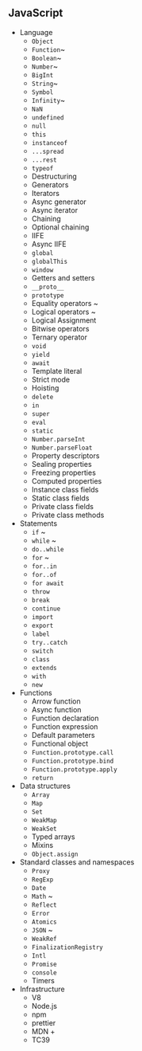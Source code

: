 ## JavaScript

- Language
  - `Object`
  - `Function`~
  - `Boolean`~
  - `Number`~
  - `BigInt`
  - `String`~
  - `Symbol`
  - `Infinity`~
  - `NaN`
  - `undefined`
  - `null`
  - `this`
  - `instanceof`
  - `...spread`
  - `...rest`
  - `typeof`
  - Destructuring
  - Generators
  - Iterators
  - Async generator
  - Async iterator
  - Chaining
  - Optional chaining
  - IIFE
  - Async IIFE
  - `global`
  - `globalThis`
  - `window`
  - Getters and setters
  - `__proto__`
  - `prototype`
  - Equality operators ~
  - Logical operators ~
  - Logical Assignment 
  - Bitwise operators
  - Ternary operator
  - `void`
  - `yield`
  - `await`
  - Template literal
  - Strict mode
  - Hoisting
  - `delete`
  - `in`
  - `super`
  - `eval`
  - `static`
  - `Number.parseInt`
  - `Number.parseFloat`
  - Property descriptors
  - Sealing properties
  - Freezing properties
  - Computed properties
  - Instance class fields
  - Static class fields
  - Private class fields
  - Private class methods
- Statements
  - `if` ~
  - `while` ~
  - `do..while`
  - `for` ~
  - `for..in`
  - `for..of`
  - `for await`
  - `throw`
  - `break`
  - `continue`
  - `import`
  - `export`
  - `label`
  - `try..catch`
  - `switch`
  - `class`
  - `extends`
  - `with`
  - `new`
- Functions
  - Arrow function
  - Async function
  - Function declaration
  - Function expression
  - Default parameters
  - Functional object
  - `Function.prototype.call`
  - `Function.prototype.bind`
  - `Function.prototype.apply`
  - `return`
- Data structures
  - `Array`
  - `Map`
  - `Set`
  - `WeakMap`
  - `WeakSet`
  - Typed arrays
  - Mixins
  - `Object.assign`
- Standard classes and namespaces
  - `Proxy`
  - `RegExp`
  - `Date`
  - `Math` ~
  - `Reflect`
  - `Error`
  - `Atomics`
  - `JSON` ~
  - `WeakRef`
  - `FinalizationRegistry`
  - `Intl`
  - `Promise`
  - `console`
  - Timers
- Infrastructure
  - V8
  - Node.js
  - npm
  - prettier
  - MDN +
  - TC39

